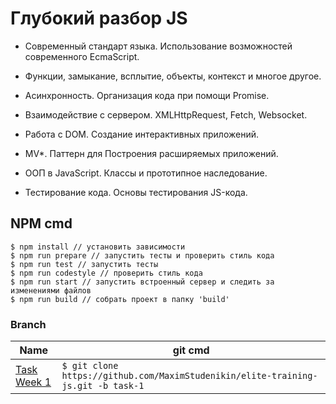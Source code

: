 # Глубокий разбор JS

- Современный стандарт языка. Использование возможностей современного EcmaScript.

- Функции, замыкание, всплытие, объекты, контекст и многое другое.

- Асинхронность. Организация кода при помощи Promise.

- Взаимодействие с сервером. XMLHttpRequest, Fetch, Websocket.

- Работа с DOM. Создание интерактивных приложений.

- MV*. Паттерн для Построения расширяемых приложений.

- ООП в JavaScript. Классы и прототипное наследование.

- Тестирование кода. Основы тестирования JS-кода.

## NPM cmd
```
$ npm install // установить зависимости
$ npm run prepare // запустить тесты и проверить стиль кода
$ npm run test // запустить тесты
$ npm run codestyle // проверить стиль кода
$ npm run start // запустить встроенный сервер и следить за изменениями файлов
$ npm run build // собрать проект в папку 'build'
```

### Branch

| Name | git cmd |
| ------ | ------ |
| [Task Week 1](https://github.com/MaximStudenikin/elite-training-js/tree/task-1) | ```$ git clone https://github.com/MaximStudenikin/elite-training-js.git -b task-1 ``` |